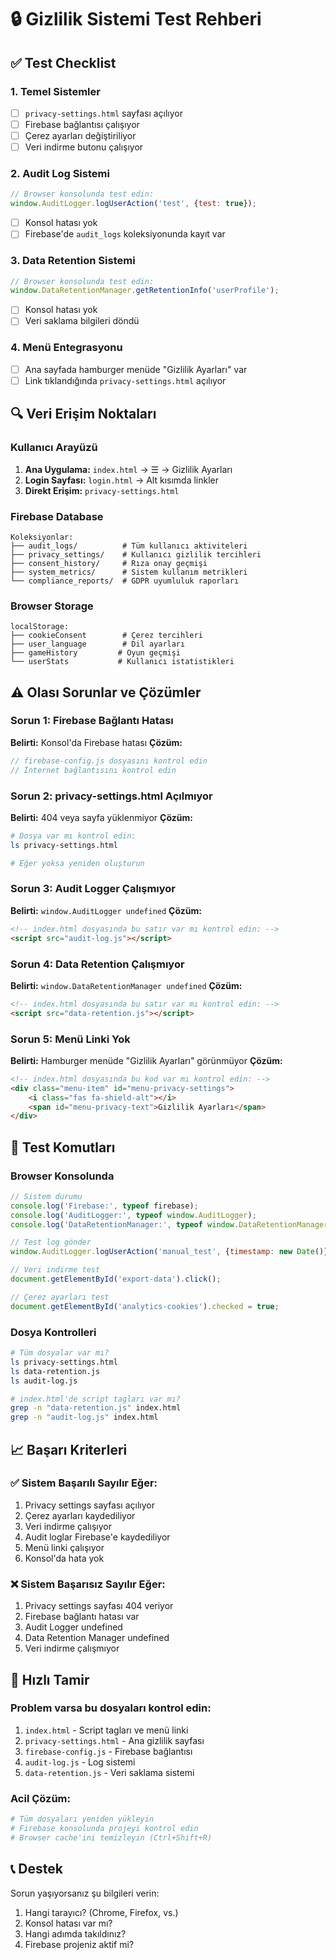 # 🔒 Gizlilik Sistemi Test Rehberi

## ✅ Test Checklist

### 1. Temel Sistemler
- [ ] `privacy-settings.html` sayfası açılıyor
- [ ] Firebase bağlantısı çalışıyor
- [ ] Çerez ayarları değiştiriliyor
- [ ] Veri indirme butonu çalışıyor

### 2. Audit Log Sistemi
```javascript
// Browser konsolunda test edin:
window.AuditLogger.logUserAction('test', {test: true});
```
- [ ] Konsol hatası yok
- [ ] Firebase'de `audit_logs` koleksiyonunda kayıt var

### 3. Data Retention Sistemi
```javascript
// Browser konsolunda test edin:
window.DataRetentionManager.getRetentionInfo('userProfile');
```
- [ ] Konsol hatası yok
- [ ] Veri saklama bilgileri döndü

### 4. Menü Entegrasyonu
- [ ] Ana sayfada hamburger menüde "Gizlilik Ayarları" var
- [ ] Link tıklandığında `privacy-settings.html` açılıyor

## 🔍 Veri Erişim Noktaları

### Kullanıcı Arayüzü
1. **Ana Uygulama:** `index.html` → ☰ → Gizlilik Ayarları
2. **Login Sayfası:** `login.html` → Alt kısımda linkler
3. **Direkt Erişim:** `privacy-settings.html`

### Firebase Database
```
Koleksiyonlar:
├── audit_logs/          # Tüm kullanıcı aktiviteleri
├── privacy_settings/    # Kullanıcı gizlilik tercihleri
├── consent_history/     # Rıza onay geçmişi
├── system_metrics/      # Sistem kullanım metrikleri
└── compliance_reports/  # GDPR uyumluluk raporları
```

### Browser Storage
```
localStorage:
├── cookieConsent        # Çerez tercihleri
├── user_language        # Dil ayarları
├── gameHistory         # Oyun geçmişi
└── userStats           # Kullanıcı istatistikleri
```

## ⚠️ Olası Sorunlar ve Çözümler

### Sorun 1: Firebase Bağlantı Hatası
**Belirti:** Konsol'da Firebase hatası
**Çözüm:** 
```javascript
// firebase-config.js dosyasını kontrol edin
// İnternet bağlantısını kontrol edin
```

### Sorun 2: privacy-settings.html Açılmıyor
**Belirti:** 404 veya sayfa yüklenmiyor
**Çözüm:**
```bash
# Dosya var mı kontrol edin:
ls privacy-settings.html

# Eğer yoksa yeniden oluşturun
```

### Sorun 3: Audit Logger Çalışmıyor
**Belirti:** `window.AuditLogger undefined`
**Çözüm:**
```html
<!-- index.html dosyasında bu satır var mı kontrol edin: -->
<script src="audit-log.js"></script>
```

### Sorun 4: Data Retention Çalışmıyor
**Belirti:** `window.DataRetentionManager undefined`
**Çözüm:**
```html
<!-- index.html dosyasında bu satır var mı kontrol edin: -->
<script src="data-retention.js"></script>
```

### Sorun 5: Menü Linki Yok
**Belirti:** Hamburger menüde "Gizlilik Ayarları" görünmüyor
**Çözüm:**
```html
<!-- index.html dosyasında bu kod var mı kontrol edin: -->
<div class="menu-item" id="menu-privacy-settings">
    <i class="fas fa-shield-alt"></i> 
    <span id="menu-privacy-text">Gizlilik Ayarları</span>
</div>
```

## 🧪 Test Komutları

### Browser Konsolunda
```javascript
// Sistem durumu
console.log('Firebase:', typeof firebase);
console.log('AuditLogger:', typeof window.AuditLogger);
console.log('DataRetentionManager:', typeof window.DataRetentionManager);

// Test log gönder
window.AuditLogger.logUserAction('manual_test', {timestamp: new Date()});

// Veri indirme test
document.getElementById('export-data').click();

// Çerez ayarları test
document.getElementById('analytics-cookies').checked = true;
```

### Dosya Kontrolleri
```bash
# Tüm dosyalar var mı?
ls privacy-settings.html
ls data-retention.js
ls audit-log.js

# index.html'de script tagları var mı?
grep -n "data-retention.js" index.html
grep -n "audit-log.js" index.html
```

## 📈 Başarı Kriterleri

### ✅ Sistem Başarılı Sayılır Eğer:
1. Privacy settings sayfası açılıyor
2. Çerez ayarları kaydediliyor
3. Veri indirme çalışıyor
4. Audit loglar Firebase'e kaydediliyor
5. Menü linki çalışıyor
6. Konsol'da hata yok

### ❌ Sistem Başarısız Sayılır Eğer:
1. Privacy settings sayfası 404 veriyor
2. Firebase bağlantı hatası var
3. Audit Logger undefined
4. Data Retention Manager undefined
5. Veri indirme çalışmıyor

## 🔧 Hızlı Tamir

### Problem varsa bu dosyaları kontrol edin:
1. `index.html` - Script tagları ve menü linki
2. `privacy-settings.html` - Ana gizlilik sayfası
3. `firebase-config.js` - Firebase bağlantısı
4. `audit-log.js` - Log sistemi
5. `data-retention.js` - Veri saklama sistemi

### Acil Çözüm:
```bash
# Tüm dosyaları yeniden yükleyin
# Firebase konsolunda projeyi kontrol edin
# Browser cache'ini temizleyin (Ctrl+Shift+R)
```

## 📞 Destek

Sorun yaşıyorsanız şu bilgileri verin:
1. Hangi tarayıcı? (Chrome, Firefox, vs.)
2. Konsol hatası var mı?
3. Hangi adımda takıldınız?
4. Firebase projeniz aktif mi? 